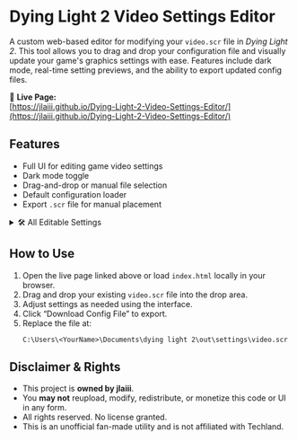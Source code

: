 # Dying Light 2 Video Settings Editor

A custom web-based editor for modifying your `video.scr` file in *Dying Light 2*. This tool allows you to drag and drop your configuration file and visually update your game's graphics settings with ease. Features include dark mode, real-time setting previews, and the ability to export updated config files.

🔗 **Live Page:**  
[https://jlaiii.github.io/Dying-Light-2-Video-Settings-Editor/](https://jlaiii.github.io/Dying-Light-2-Video-Settings-Editor/)

## Features

- Full UI for editing game video settings
- Dark mode toggle
- Drag-and-drop or manual file selection
- Default configuration loader
- Export `.scr` file for manual placement

<details>
  <summary>🛠 All Editable Settings</summary>

- **Display**
  - Window Mode
  - Resolution (Primary & Secondary)
  - Window Offset (X & Y)
  - Monitor Selection
  - Renderer Mode
  - Frame Rate / VSync
  - Variable Refresh Rate
  - Disable DWM
  - Extra Game FOV
- **Upscaling & Rendering**
  - 3D Scale
  - FSR Sharpness
  - Upscaler (DLSS, FSR, XeSS)
  - Upscaling Quality
  - Frame Amplification
  - Async Compute
- **Quality**
  - Texture Quality
  - Shadows (Quality, Preset, Map Size, Spot Light Quality)
  - Ambient Occlusion (+Quality)
  - Contact Shadows
  - LOD Quality & Multiplier
  - Grass Quality
  - Fog Quality
  - Reflections Quality
  - GPU FX Quality
  - Spot Lights Cast Shadows
  - Anisotropic Filtering (Toggle + Level)
- **Ray Tracing**
  - Ambient Occlusion
  - Soft Shadows
  - Flashlight
  - Global Illumination (Diffuse & Specular)
  - Voxel GI Quality
- **Post-Processing**
  - Gamma
  - Motion Blur (Quality, Intensity)
  - Bokeh
  - Glow Glare & Streaks
  - Lens Flare
  - SSSS Quality
  - Chromatic Aberration
  - Film Grain
  - Color Grading
  - Anti-Aliasing + Mode
  - Color Blind Mode
  - Reflex (Low Latency)

</details>

## How to Use

1. Open the live page linked above or load `index.html` locally in your browser.
2. Drag and drop your existing `video.scr` file into the drop area.
3. Adjust settings as needed using the interface.
4. Click “Download Config File” to export.
5. Replace the file at:
   ```
   C:\Users\<YourName>\Documents\dying light 2\out\settings\video.scr
   ```

## Disclaimer & Rights

- This project is **owned by jlaiii**.
- You **may not** reupload, modify, redistribute, or monetize this code or UI in any form.
- All rights reserved. No license granted.
- This is an unofficial fan-made utility and is not affiliated with Techland.

